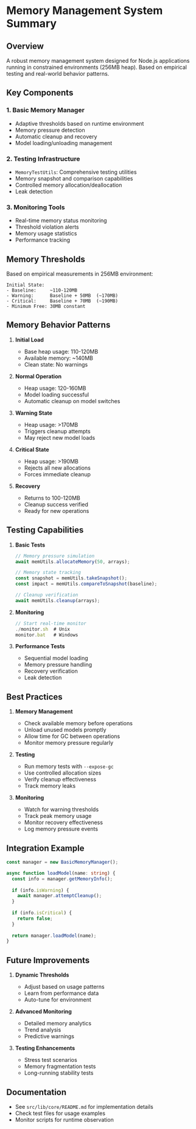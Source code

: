 # Memory Management System Summary

## Overview
A robust memory management system designed for Node.js applications running in constrained environments (256MB heap). Based on empirical testing and real-world behavior patterns.

## Key Components

### 1. Basic Memory Manager
- Adaptive thresholds based on runtime environment
- Memory pressure detection
- Automatic cleanup and recovery
- Model loading/unloading management

### 2. Testing Infrastructure
- `MemoryTestUtils`: Comprehensive testing utilities
- Memory snapshot and comparison capabilities
- Controlled memory allocation/deallocation
- Leak detection

### 3. Monitoring Tools
- Real-time memory status monitoring
- Threshold violation alerts
- Memory usage statistics
- Performance tracking

## Memory Thresholds

Based on empirical measurements in 256MB environment:

```
Initial State:
- Baseline:     ~110-120MB
- Warning:      Baseline + 50MB  (~170MB)
- Critical:     Baseline + 70MB  (~190MB)
- Minimum Free: 30MB constant
```

## Memory Behavior Patterns

1. **Initial Load**
   - Base heap usage: 110-120MB
   - Available memory: ~140MB
   - Clean state: No warnings

2. **Normal Operation**
   - Heap usage: 120-160MB
   - Model loading successful
   - Automatic cleanup on model switches

3. **Warning State**
   - Heap usage: >170MB
   - Triggers cleanup attempts
   - May reject new model loads

4. **Critical State**
   - Heap usage: >190MB
   - Rejects all new allocations
   - Forces immediate cleanup

5. **Recovery**
   - Returns to 100-120MB
   - Cleanup success verified
   - Ready for new operations

## Testing Capabilities

1. **Basic Tests**
   ```typescript
   // Memory pressure simulation
   await memUtils.allocateMemory(50, arrays);
   
   // Memory state tracking
   const snapshot = memUtils.takeSnapshot();
   const impact = memUtils.compareToSnapshot(baseline);
   
   // Cleanup verification
   await memUtils.cleanup(arrays);
   ```

2. **Monitoring**
   ```typescript
   // Start real-time monitor
   ./monitor.sh  # Unix
   monitor.bat   # Windows
   ```

3. **Performance Tests**
   - Sequential model loading
   - Memory pressure handling
   - Recovery verification
   - Leak detection

## Best Practices

1. **Memory Management**
   - Check available memory before operations
   - Unload unused models promptly
   - Allow time for GC between operations
   - Monitor memory pressure regularly

2. **Testing**
   - Run memory tests with `--expose-gc`
   - Use controlled allocation sizes
   - Verify cleanup effectiveness
   - Track memory leaks

3. **Monitoring**
   - Watch for warning thresholds
   - Track peak memory usage
   - Monitor recovery effectiveness
   - Log memory pressure events

## Integration Example

```typescript
const manager = new BasicMemoryManager();

async function loadModel(name: string) {
  const info = manager.getMemoryInfo();
  
  if (info.isWarning) {
    await manager.attemptCleanup();
  }
  
  if (info.isCritical) {
    return false;
  }
  
  return manager.loadModel(name);
}
```

## Future Improvements

1. **Dynamic Thresholds**
   - Adjust based on usage patterns
   - Learn from performance data
   - Auto-tune for environment

2. **Advanced Monitoring**
   - Detailed memory analytics
   - Trend analysis
   - Predictive warnings

3. **Testing Enhancements**
   - Stress test scenarios
   - Memory fragmentation tests
   - Long-running stability tests

## Documentation
- See `src/lib/core/README.md` for implementation details
- Check test files for usage examples
- Monitor scripts for runtime observation
